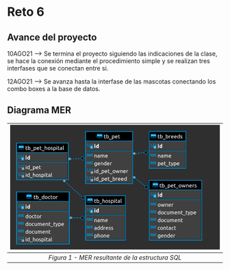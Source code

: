 # Reto 6
 
## Avance del proyecto

10AGO21 --> Se termina el proyecto siguiendo las indicaciones de la clase, se hace la conexión mediante el procedimiento simple y se realizan tres interfases que se conectan entre si.

12AGO21 --> Se avanza hasta la interfase de las mascotas conectando los combo boxes a la base de datos.

## Diagrama MER

| ![MER_Diagram](https://github.com/gasiferox/Grupo43_GustavoRomeroNocua/blob/main/Reto_6/MER/MER_diagram_v1.jpg) |
|:--:|
| *Figura 1 - MER resultante de la estructura SQL* |

